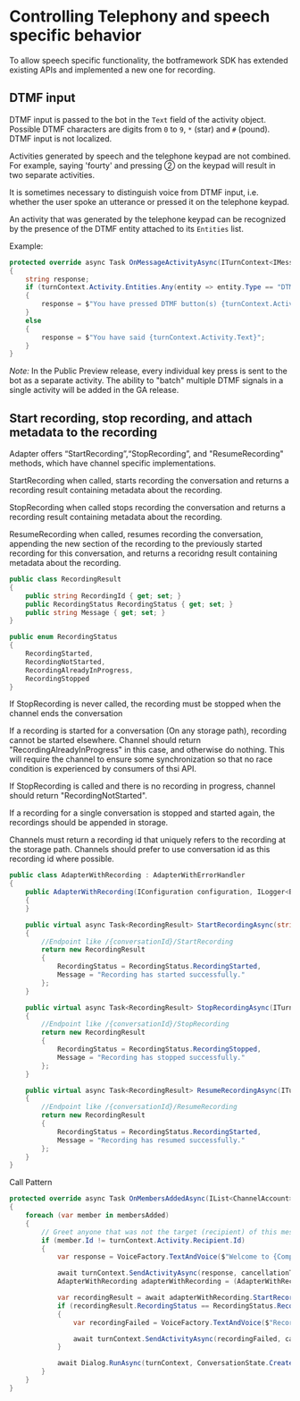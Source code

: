 # Controlling Telephony and speech specific behavior
To allow speech specific functionality, the botframework SDK has extended existing APIs and implemented a new one for recording.

## DTMF input

DTMF input is passed to the bot in the `Text` field of the activity object. Possible DTMF characters are digits from `0` to `9`, `*` (star) and `#` (pound). DTMF input is not localized.

Activities generated by speech and the telephone keypad are not combined. For example, saying 'fourty' and pressing &#9313; on the keypad will result in two separate activities.

It is sometimes necessary to distinguish voice from DTMF input, i.e. whether the user spoke an utterance or pressed it on the telephone keypad. 

An activity that was generated by the telephone keypad can be recognized by the presence of the DTMF entity attached to its `Entities` list. 

Example:

```csharp
protected override async Task OnMessageActivityAsync(ITurnContext<IMessageActivity> turnContext, CancellationToken cancellationToken)
{
    string response;
    if (turnContext.Activity.Entities.Any(entity => entity.Type == "DTMF"))
    {
        response = $"You have pressed DTMF button(s) {turnContext.Activity.Text}";
    }
    else
    {
        response = $"You have said {turnContext.Activity.Text}";
    }
}
```
_Note:_ In the Public Preview release, every individual key press is sent to the bot as a separate activity. The ability to "batch" multiple DTMF signals in a single activity will be added in the GA release.

## Start recording, stop recording, and attach metadata to the recording
Adapter offers “StartRecording”,“StopRecording”, and "ResumeRecording" methods, which have channel specific implementations.

StartRecording when called, starts recording the conversation and returns a recording result containing metadata about the recording.

StopRecording when called stops recording the conversation and returns a recording result containing metadata about the recording.

ResumeRecording when called, resumes recording the conversation, appending the new section of the recording to the previously started recording for this conversation, and returns a recoridng result containing metadata about the recording.

```csharp
public class RecordingResult
{
    public string RecordingId { get; set; }
    public RecordingStatus RecordingStatus { get; set; }
    public string Message { get; set; }
}

public enum RecordingStatus
{
    RecordingStarted,
    RecordingNotStarted,
    RecordingAlreadyInProgress,
    RecordingStopped
}
```

If StopRecording is never called, the recording must be stopped when the channel ends the conversation

If a recording is started for a conversation (On any storage path), recording cannot be started elsewhere. Channel should return "RecordingAlreadyInProgress" in this case, and otherwise do nothing. This will require the channel to ensure some synchronization so that no race condition is experienced by consumers of thsi API.

If StopRecording is called and there is no recording in progress, channel should return "RecordingNotStarted".

If a recording for a single conversation is stopped and started again, the recordings should be appended in storage.

Channels must return a recording id that uniquely refers to the recording at the storage path.
Channels should prefer to use conversation id as this recording id where possible.

```csharp
public class AdapterWithRecording : AdapterWithErrorHandler
{
    public AdapterWithRecording(IConfiguration configuration, ILogger<BotFrameworkHttpAdapter> logger, ConversationState conversationState = null) : base(configuration, logger, conversationState)
    {
    }

    public virtual async Task<RecordingResult> StartRecordingAsync(string StoragePath, ITurnContext turnContext, CancellationToken cancellationToken)
    {
        //Endpoint like /{conversationId}/StartRecording
        return new RecordingResult
        {
            RecordingStatus = RecordingStatus.RecordingStarted,
            Message = "Recording has started successfully."
        };
    }

    public virtual async Task<RecordingResult> StopRecordingAsync(ITurnContext turnContext, CancellationToken cancellationToken)
    {
        //Endpoint like /{conversationId}/StopRecording
        return new RecordingResult
        {
            RecordingStatus = RecordingStatus.RecordingStopped,
            Message = "Recording has stopped successfully."
        };
    }

    public virtual async Task<RecordingResult> ResumeRecordingAsync(ITurnContext turnContext, CancellationToken cancellationToken)
    {
        //Endpoint like /{conversationId}/ResumeRecording
        return new RecordingResult
        {
            RecordingStatus = RecordingStatus.RecordingStarted,
            Message = "Recording has resumed successfully."
        };
    }
}
```

Call Pattern
```csharp
protected override async Task OnMembersAddedAsync(IList<ChannelAccount> membersAdded, ITurnContext<IConversationUpdateActivity> turnContext, CancellationToken cancellationToken)
{
    foreach (var member in membersAdded)
    {
        // Greet anyone that was not the target (recipient) of this message.
        if (member.Id != turnContext.Activity.Recipient.Id)
        {
            var response = VoiceFactory.TextAndVoice($"Welcome to {CompanyName}! This call may be recorded for quality assurance purposes.");

            await turnContext.SendActivityAsync(response, cancellationToken);
            AdapterWithRecording adapterWithRecording = (AdapterWithRecording)turnContext.Adapter;

            var recordingResult = await adapterWithRecording.StartRecordingAsync("Storage1", turnContext, cancellationToken);
            if (recordingResult.RecordingStatus == RecordingStatus.RecordingNotStarted)
            {
                var recordingFailed = VoiceFactory.TextAndVoice($"Recording has failed, but your call will continue.");

                await turnContext.SendActivityAsync(recordingFailed, cancellationToken);
            }

            await Dialog.RunAsync(turnContext, ConversationState.CreateProperty<DialogState>("DialogState"), cancellationToken);
        }
    }
}
```
